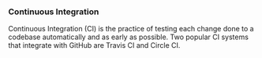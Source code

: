 ### Continuous Integration

Continuous Integration (CI) is the practice of testing each change done to a codebase automatically and as early as possible.
Two popular CI systems that integrate with GitHub are Travis CI and Circle CI.